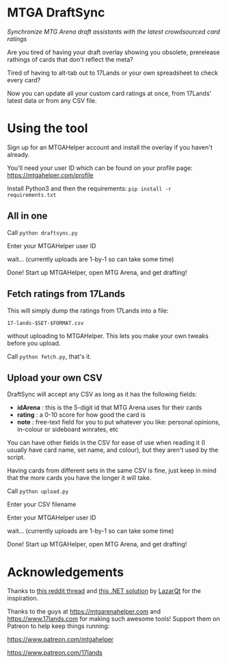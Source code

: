 # MTGA DraftSync
_Synchronize MTG Arena draft assistants with the latest crowdsourced card ratings_

Are you tired of having your draft overlay showing you obsolete, prerelease rathings of cards that don't reflect the meta?

Tired of having to alt-tab out to 17Lands or your own spreadsheet to check every card?

Now you can update all your custom card ratings at once, from 17Lands' latest data or from any CSV file.

# Using the tool
Sign up for an MTGAHelper account and install the overlay if you haven't already.

You'll need your user ID which can be found on your profile page: https://mtgahelper.com/profile

Install Python3 and then the requirements:
`pip install -r requirements.txt`

## All in one
Call `python draftsync.py`

Enter your MTGAHelper user ID

wait... (currently uploads are 1-by-1 so can take some time)

Done! Start up MTGAHelper, open MTG Arena, and get drafting!

## Fetch ratings from 17Lands
This will simply dump the ratings from 17Lands into a file:

`17-lands-$SET-$FORMAT.csv`

without uploading to MTGAHelper. This lets you make your own tweaks before you upload.

Call `python fetch.py`, that's it.

## Upload your own CSV
DraftSync will accept any CSV as long as it has the following fields:
- **idArena** : this is the 5-digit id that MTG Arena uses for their cards
- **rating** : a 0-10 score for how good the card is
- **note** : free-text field for you to put whatever you like: personal opinions, in-colour or sideboard winrates, etc

You can have other fields in the CSV for ease of use when reading it (I usually have card name, set name, and colour), but they aren't used by the script.

Having cards from different sets in the same CSV is fine, just keep in mind that the more cards you have the longer it will take.

Call `python upload.py`

Enter your CSV filename

Enter your MTGAHelper user ID

wait... (currently uploads are 1-by-1 so can take some time)

Done! Start up MTGAHelper, open MTG Arena, and get drafting!

# Acknowledgements
Thanks to [this reddit thread](https://www.reddit.com/r/lrcast/comments/pr8cf9/best_way_to_take_advantage_of_17lands_data_in/) and [this .NET solution](https://github.com/LazarQt/LimitedPower.DraftHelperSync) by [LazarQt](https://github.com/LazarQt) for the inspiration.

Thanks to the guys at https://mtgarenahelper.com and https://www.17lands.com for making such awesome tools! Support them on Patreon to help keep things running:

https://www.patreon.com/mtgahelper

https://www.patreon.com/17lands
